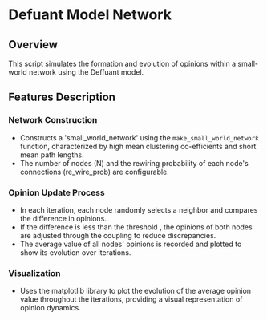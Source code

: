 # Defuant Model Network 

## Overview
This script simulates the formation and evolution of opinions within a small-world network using the Deffuant model. 

## Features Description
### Network Construction
- Constructs a 'small_world_network' using the `make_small_world_network` function, characterized by high mean clustering co-efficients and short mean path lengths.
- The number of nodes (N) and the rewiring probability of each node's connections (re_wire_prob) are configurable.

### Opinion Update Process
- In each iteration, each node randomly selects a neighbor and compares the difference in opinions.
- If the difference is less than the threshold , the opinions of both nodes are adjusted through the coupling to reduce discrepancies.
- The average value of all nodes' opinions is recorded and plotted to show its evolution over iterations.

### Visualization
- Uses the matplotlib library to plot the evolution of the average opinion value throughout the iterations, providing a visual representation of opinion dynamics.
